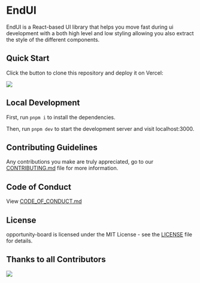 # EndUI 

EndUI is a React-based UI library that helps you move fast during ui development with a both high level and low styling allowing you also extract the style of the different components.

## Quick Start

Click the button to clone this repository and deploy it on Vercel:

[![](https://vercel.com/button)](https://vercel.com/new/clone?s=https%3A%2F%2Fgithub.com%2Fshuding%2Fnextra-docs-template&showOptionalTeamCreation=false)

## Local Development

First, run `pnpm i` to install the dependencies.

Then, run `pnpm dev` to start the development server and visit localhost:3000.

## Contributing Guidelines

Any contributions you make are truly appreciated, go to our [CONTRIBUTING.md](https://github.com/ALU-Opportunity-Board/opportunity-board/blob/develop/CONTRIBUTING.md) file for more information.

## Code of Conduct

View [CODE_OF_CONDUCT.md](https://github.com/ALU-Opportunity-Board/opportunity-board/blob/develop/CODE_OF_CONDUCT.md)

## License

opportunity-board is licensed under the MIT License - see the [LICENSE](https://github.com/ALU-Opportunity-Board/opportunity-board/blob/main/LICENSE) file for details.

## Thanks to all Contributors

<a href="https://github.com/freedisch/endui/graphs/contributors">
<img src="https://contrib.rocks/image?repo=freedisch/endui" />
</a>
